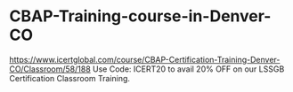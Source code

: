 # CBAP-Training-course-in-Denver-CO
https://www.icertglobal.com/course/CBAP-Certification-Training-Denver-CO/Classroom/58/188   Use Code: ICERT20 to avail 20% OFF on our LSSGB Certification Classroom Training.

